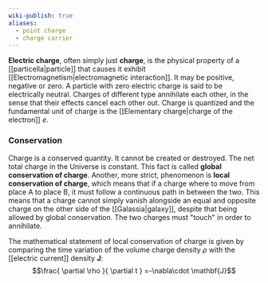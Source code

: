 ```yaml
---
wiki-publish: true
aliases:
  - point charge
  - charge carrier
---
```

**Electric charge**, often simply just **charge**, is the physical property of a [[particella|particle]] that causes it exhibit [[Electromagnetism|electromagnetic interaction]]. It may be positive, negative or zero. A particle with zero electric charge is said to be electrically neutral. Charges of different type annihilate each other, in the sense that their effects cancel each other out. Charge is quantized and the fundamental unit of charge is the [[Elementary charge|charge of the electron]] $e$.
### Conservation
Charge is a conserved quantity. It cannot be created or destroyed. The net total charge in the Universe is constant. This fact is called **global conservation of charge**. Another, more strict, phenomenon is **local conservation of charge**, which means that if a charge where to move from place A to place B, it must follow a continuous path in between the two. This means that a charge cannot simply vanish alongside an equal and opposite charge on the other side of the [[Galassia|galaxy]], despite that being allowed by global conservation. The two charges must "touch" in order to annihilate.

The mathematical statement of local conservation of charge is given by comparing the time variation of the volume charge density $\rho$ with the [[electric current]] density $\mathbf{J}$:
$$\frac{ \partial \rho }{ \partial t } =-\nabla\cdot \mathbf{J}$$
